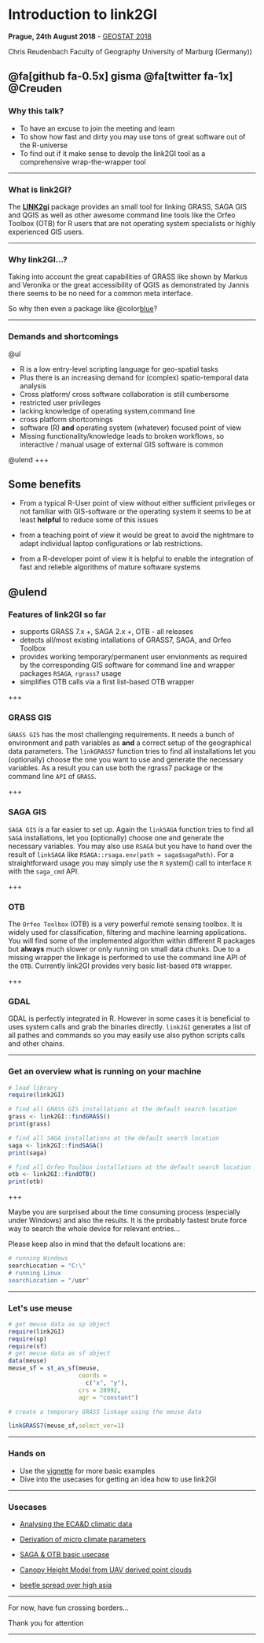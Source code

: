 # Introduction to link2GI

**Prague, 24th August 2018** - [GEOSTAT 2018](https://geostat-course.org/2018)

Chris Reudenbach 
Faculty of Geography University of Marburg (Germany))

@fa[github fa-0.5x] gisma @fa[twitter fa-1x] @Creuden
---

### Why this talk?
- To have an excuse to join the meeting and learn
- To show how fast and dirty you may use tons of great software out of the R-universe
- To find out if it make sense to devolp the link2GI tool as a comprehensive wrap-the-wrapper tool
---
### What is link2GI?

The [**LINK2gi**](https://CRAN.R-project.org/package=link2GI) package provides an small tool for linking GRASS, SAGA GIS and QGIS as well as other awesome command line tools like the Orfeo Toolbox (OTB) for R users that are not operating system specialists or highly experienced GIS users. 


---
  
### Why link2GI...?

Taking into account the great capabilities of GRASS like shown by Markus and Veronika or the great accessibility of QGIS as demonstrated by Jannis there seems to be no need for a common meta interface. 

So why then even a package like @color[blue](**link2GI**)?

---

### Demands and shortcomings
@ul
  - R is a low entry-level scripting language for geo-spatial tasks
  - Plus there is an increasing demand for (complex) spatio-temporal data analysis 
  - Cross platform/ cross software collaboration is still cumbersome
   - restricted user privileges 
  - lacking knowledge of operating system,command line
  - cross platform shortcomings
  - software (R) **and** operating system (whatever) focused point of view 
  - Missing functionality/knowledge leads to broken workflows, so interactive / manual usage of external GIS software is common
    
@ulend
+++

##  Some benefits
- From a typical R-User point of view without either sufficient privileges or not familiar with GIS-software or the operating system it seems to be at least **helpful** to reduce some of this issues

- from a teaching point of view it would be great to avoid the nightmare to adapt individual laptop configurations or lab restrictions.

- from a R-developer point of view it is helpful to enable the integration of fast and relieble algorithms of mature software systems
  
@ulend
---
### Features of link2GI so far

  - supports GRASS 7.x +, SAGA 2.x +, OTB - all releases
  - detects all/most existing intallations of GRASS7, SAGA, and Orfeo Toolbox
  - provides working temporary/permanent user envionments as required by the corresponding GIS software for command line and  wrapper packages `RSAGA`, `rgrass7` usage
  - simplifies OTB calls via a first list-based OTB wrapper 


+++
### GRASS GIS

`GRASS GIS` has the most challenging requirements. It needs a bunch of environment and path variables as **and** a correct setup of the geographical data parameters. The `linkGRASS7` function tries to find all installations let you (optionally) choose the one you want to use and generate the necessary variables. As a result you can use both the rgrass7 package  or the command line `API` of `GRASS`.

+++
### SAGA GIS

`SAGA GIS` is a far easier to set up. Again the `linkSAGA` function tries to find all `SAGA` installations, let you (optionally) choose one and generate the necessary variables. You may also use `RSAGA` but you have to hand over the result of `linkSAGA` like `RSAGA::rsaga.env(path = saga$sagaPath)`. For a straightforward usage you may simply use the  `R` system() call to  interface `R` with the `saga_cmd` API. 

+++ 
### OTB

The `Orfeo Toolbox` (OTB) is a very powerful remote sensing toolbox. It is widely used for classification, filtering and machine learning applications. You will find some of the implemented algorithm within different R packages but **always** much slower or only running on small data chunks. Due to a missing wrapper the linkage is performed to use the command line API of the `OTB`. Currently link2GI provides very basic list-based `OTB` wrapper. 

+++
### GDAL
GDAL is perfectly integrated in R. However in some cases it is beneficial to uses system calls and grab the binaries directly. `link2GI` generates a list of all pathes and commands so you may easily use also python scripts calls and other chains. 

---

### Get an overview what is running on your machine

```R
# load library
require(link2GI)

# find all GRASS GIS installations at the default search location
grass <- link2GI::findGRASS()
print(grass)

# find all SAGA installations at the default search location
saga <- link2GI::findSAGA()
print(saga)

# find all Orfeo Toolbox installations at the default search location
otb <- link2GI::findOTB()
print(otb)
```
+++

Maybe you are surprised about the time consuming process (especially under Windows) and also the results. It is the probably fastest brute force way to search the whole device for relevant entries...

Please keep also in mind that the default locations are:
``` R
# running Windows
searchLocation = "C:\"
# running Linux
searchLocation = "/usr"
```
--- 

### Let's use meuse

```R
# get meuse data as sp object
require(link2GI)
require(sp)
require(sf)
# get meuse data as sf object
data(meuse) 
meuse_sf = st_as_sf(meuse, 
                    coords = 
                      c("x", "y"), 
                    crs = 28992, 
                    agr = "constant")

# create a temporary GRASS linkage using the meuse data

linkGRASS7(meuse_sf,select_ver=1)
```
---
### Hands on
- Use the [vignette](https://github.com/gisma/link2gi2018/blob/master/R/vignette/link2gigeostat.Rmd) for more basic examples
- Dive into the usecases for getting an idea how to use link2GI
---
### Usecases
- [Analysing the ECA&D climatic data](https://github.com/gisma/link2gi2018/blob/master/R/usecases/saga_otb/useCaseGRASS_Neteler2018.R)
- [Derivation of micro climate parameters](https://github.com/gisma/link2gi2018/blob/master/R/usecases/saga_otb/usecasepredict-compet.R.R)

- [SAGA & OTB basic usecase](https://github.com/gisma/link2gi2018/blob/master/R/usecases/saga_otb/usecaseSAGA_OTB.R)

- [Canopy Height Model from UAV derived point clouds](https://github.com/gisma/link2gi2018/blob/master/R/usecases/uav-pc/usecaseCHM.R)

- [beetle spread over high asia](https://github.com/gisma/link2gi2018/blob/master/R/usecases/cost-analysis/useCaseBeetle)

---

  For now, have fun crossing borders...
  
  
  
  Thank you for attention
  
---
  
  

